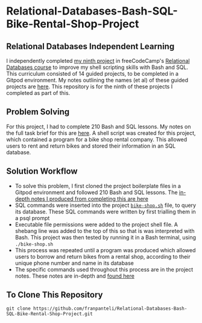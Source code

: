 # Relational-Databases-Bash-SQL-Bike-Rental-Shop-Project
## Relational Databases Independent Learning
I independently completed [my ninth project](https://www.freecodecamp.org/learn/relational-database/learn-bash-and-sql-by-building-a-bike-rental-shop/build-a-bike-rental-shop) in freeCodeCamp's [Relational Databases course](https://www.freecodecamp.org/learn/relational-database/) to improve my shell scripting skills with Bash and SQL. This curriculum consisted of 14 guided projects, to be completed in a Gitpod environment. My notes outlining the names (et al) of these guided projects are [here](https://github.com/franpanteli/9--Relational-Databases-Bash-SQL-Bike-Rental-Shop-Project/blob/main/0%20relational-databases-course-overview.txt). This repository is for the ninth of these projects I completed as part of this.

## Problem Solving
For this project, I had to complete 210 Bash and SQL lessons. My notes on the full task brief for this are [here](https://github.com/franpanteli/9--Relational-Databases-Bash-SQL-Bike-Rental-Shop-Project/blob/main/1%20project-task-notes.txt). A shell script was created for this project, which contained a program for a bike shop rental company. This allowed users to rent and return bikes and stored their information in an SQL database. 

## Solution Workflow 
- To solve this problem, I first cloned the project boilerplate files in a Gitpod environment and followed 210 Bash and SQL lessons. The [in-depth notes I produced from completing this are here](https://github.com/franpanteli/9--Relational-Databases-Bash-SQL-Bike-Rental-Shop-Project/blob/main/2%20relational-databases-bash-sql-bike-rental-shop-project-course-notes.txt)
- SQL commands were inserted into the project [`bike-shop.sh`](https://github.com/franpanteli/Relational-Databases-Bash-SQL-Bike-Rental-Shop-Project/blob/main/bike-shop.sh) file, to query its database. These SQL commands were written by first trialling them in a psql prompt 
- Executable file permissions were added to the project shell file. A shebang line was added to the top of this so that is was interpreted with Bash. This project was then tested by running it in a Bash terminal, using `./bike-shop.sh` 
- This process was repeated until a program was produced which allowed users to borrow and return bikes from a rental shop, according to their unique phone number and name in its database
- The specific commands used throughout this process are in the project notes. These notes are in-depth and [found here](https://github.com/franpanteli/9--Relational-Databases-Bash-SQL-Bike-Rental-Shop-Project/blob/main/2%20relational-databases-bash-sql-bike-rental-shop-project-course-notes.txt)

## To Clone This Repository
```
git clone https://github.com/franpanteli/Relational-Databases-Bash-SQL-Bike-Rental-Shop-Project.git
```

